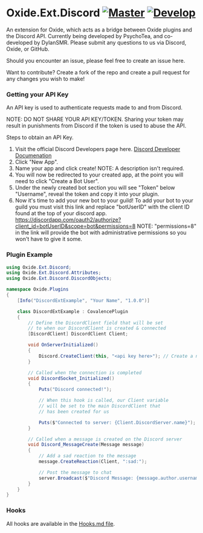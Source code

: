 # Oxide.Ext.Discord [![Master](https://ci.appveyor.com/api/projects/status/Oxide.Ext.Discord/branch/master?retina=true)](https://ci.appveyor.com/api/projects/status/Oxide.Ext.Discord/branch/master?retina=true) [![Develop](https://ci.appveyor.com/api/projects/status/Oxide.Ext.Discord/branch/develop?retina=true)](https://ci.appveyor.com/api/projects/status/Oxide.Ext.Discord/branch/develop?retina=true)
An extension for Oxide, which acts as a bridge between Oxide plugins and the Discord API. Currently being developed by PsychoTea, and co-developed by DylanSMR. Please submit any questions to us via Discord, Oxide, or GitHub.

Should you encounter an issue, please feel free to create an issue here.

Want to contribute? Create a fork of the repo and create a pull request for any changes you wish to make!

### Getting your API Key
An API key is used to authenticate requests made to and from Discord.

NOTE: DO NOT SHARE YOUR API KEY/TOKEN. Sharing your token may result in punishments from Discord if the token is used to abuse the API.

Steps to obtain an API Key.

1) Visit the official Discord Developers page here. [Discord Developer Documenation](https://discordapp.com/developers/applications/me)
2) Click "New App".
3) Name your app and click create! NOTE: A description isn't required.
4) You will now be redirected to your created app, at the point you will need to click "Create a Bot User".
5) Under the newly created bot section you will see "Token" below "Username", reveal the token and copy it into your plugin.
6) Now it's time to add your new bot to your guild! To add your bot to your guild you must visit this link and replace "botUserID" with the client ID found at the top of your discord app. https://discordapp.com/oauth2/authorize?client_id=botUserID&scope=bot&permissions=8 NOTE: "permissions=8" in the link will provide the bot with administrative permissions so you won't have to give it some.

### Plugin Example
```csharp
using Oxide.Ext.Discord;
using Oxide.Ext.Discord.Attributes;
using Oxide.Ext.Discord.DiscordObjects;

namespace Oxide.Plugins
{
    [Info("DiscordExtExample", "Your Name", "1.0.0")]

    class DiscordExtExample : CovalencePlugin
    {
        // Define the DiscordClient field that will be set
        // to when our DiscordClient is created & connected
        [DiscordClient] DiscordClient Client;

        void OnServerInitialized()
        {
            Discord.CreateClient(this, "<api key here>"); // Create a new DiscordClient
        }

        // Called when the connection is completed
        void DiscordSocket_Initialized()
        {
            Puts("Discord connected!");

            // When this hook is called, our Client variable
            // will be set to the main DiscordClient that
            // has been created for us

            Puts($"Connected to server: {Client.DiscordServer.name}");
        }

        // Called when a message is created on the Discord server
        void Discord_MessageCreate(Message message)
        {
            // Add a sad reaction to the message
            message.CreateReaction(Client, ":sad:");

            // Post the message to chat
            server.Broadcast($"Discord Message: {message.author.username} - {message.content}");
        }
    }
}
```

### Hooks
All hooks are available in the [Hooks.md file](Hooks.md).

